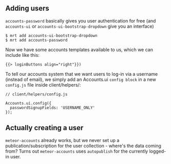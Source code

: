 ## Adding users

`accounts-password` basically gives you user authentication for free (and `accounts-ui` or `accounts-ui-bootstrap-dropdown` give you an interface)

```
$ mrt add accounts-ui-bootstrap-dropdown
$ mrt add accounts-password
```

Now we have some accounts templates available to us, which we can include like this:

`{{> loginButtons align="right"}})`

To tell our accounts system that we want users to log-in via a username (instead of email), we simply add an Accounts.ui `config block` in a new `config.js` file inside client/helpers/:

```
// client/helpers/config.js

Accounts.ui.config({
  passwordSignupFields: 'USERNAME_ONLY'
});
```

## Actually creating a user

`meteor-accounts` already works, but we never set up a publication/subscription for the user collection - where's the data coming from? Turns out `meteor-accounts` uses `autopublish` for the currently logged-in user.






